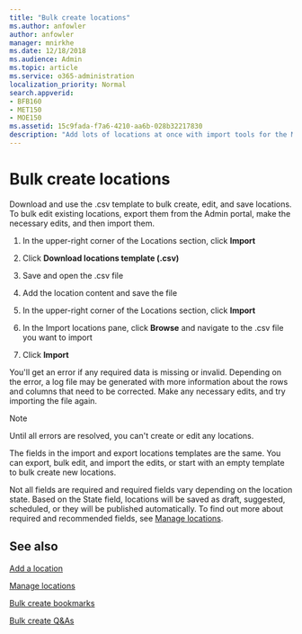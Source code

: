```yaml
---
title: "Bulk create locations"
ms.author: anfowler
author: anfowler
manager: mnirkhe
ms.date: 12/18/2018
ms.audience: Admin
ms.topic: article
ms.service: o365-administration
localization_priority: Normal
search.appverid:
- BFB160
- MET150
- MOE150
ms.assetid: 15c9fada-f7a6-4210-aa6b-028b32217830
description: "Add lots of locations at once with import tools for the Microsoft Search in Bing Admin portal"
---
```


# Bulk create locations

Download and use the .csv template to bulk create, edit, and save locations. To bulk edit existing locations, export them from the Admin portal, make the necessary edits, and then import them.
  
1. In the upper-right corner of the Locations section, click **Import**
    
2. Click **Download locations template (.csv)**
    
3. Save and open the .csv file
    
4. Add the location content and save the file
    
5. In the upper-right corner of the Locations section, click **Import**
    
6. In the Import locations pane, click **Browse** and navigate to the .csv file you want to import 
    
7. Click **Import**
    
You'll get an error if any required data is missing or invalid. Depending on the error, a log file may be generated with more information about the rows and columns that need to be corrected. Make any necessary edits, and try importing the file again.
  
> [!NOTE]
> Until all errors are resolved, you can't create or edit any locations. 
  
The fields in the import and export locations templates are the same. You can export, bulk edit, and import the edits, or start with an empty template to bulk create new locations.
  
Not all fields are required and required fields vary depending on the location state. Based on the State field, locations will be saved as draft, suggested, scheduled, or they will be published automatically. To find out more about required and recommended fields, see [Manage locations](manage-locations.md).
  
## See also

[Add a location](add-a-location.md)
  
[Manage locations](manage-locations.md)
  
[Bulk create bookmarks](../bookmarks/bulk-create-bookmarks.md)
  
[Bulk create Q&amp;As](../q-as/bulk-create-q-as.md)
  

